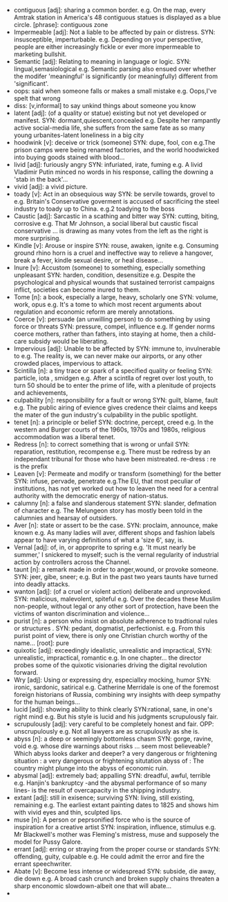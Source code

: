 - contiguous  [adj]: sharing a common border.  e.g. On the map, every Amtrak station in America's 48 contiguous statues is displayed as a blue circle. [phrase]: contiguous zone
- Impermeable [adj]: Not a liable to be affected by pain or distress. SYN: insusceptible, imperturbable.  e.g. Depending on your perspective, people are either increasingly fickle or ever more impermeable to marketing bullshit.
- Semantic [adj]: Relating to meaning in language or logic. SYN: lingual,semasiological e.g. Semantic parsing also ensued over whether the modifer 'meaningful' is significantly (or meaningfully) different from 'significant'.
- oops: said when someone falls or makes a small mistake e.g. Oops,I've spelt that wrong
- diss: [v,informal] to say unkind things about someone you know
- latent [adj]: (of a quality or statue) existing but not yet developed or manifest. SYN: dormant,quiescent,concealed  e.g. Despite her rampantly active social-media life, she suffers from the same fate as so many young urbanites-latent  loneliness in a big city
- hoodwink [v]: deceive or trick (someone)  SYN: dupe, fool, con   e.g.The prison camps were being renamed factories, and the world hoodwicked into buying goods stained with blood...
- livid [adj]: furiously angry SYN: infuriated, irate, fuming  e.g. A livid Vladimir Putin minced  no words in his response, calling the downing a 'stab in the back'...
- vivid [adj]: a vivid picture.
- toady [v]: Act in an obsequious way SYN: be servile towards, grovel to  e.g. Britain's Conservative goverment is accused of sacrificing the steel industry to toady up to China. e.g.2  toadying to the boss
- Caustic [adj]: Sarcastic in a scathing and bitter way SYN: cutting, biting, corrosive  e.g. That Mr Johnson, a social liberal but caustic fiscal conservative ... is drawing as many votes from the left as the right is more surprising.
- Kindle [v]: Arouse or inspire SYN: rouse, awaken, ignite   e.g. Consuming ground rhino horn is a cruel and ineffective way to relieve a hangover, break a fever, kindle sexual desire, or heal disease...
- Inure [v]: Accustom (someone) to something, especially something unpleasant SYN: harden, condition, desensitize  e.g. Despite the psychological and physical wounds that sustained terrorist campaigns inflict, societies can become inured to them.
- Tome [n]: a book, especially a large, heavy, scholarly one SYN: volume, work, opus   e.g. It's a tome to which most recent arguments about regulation and economic reform are merely annotations.
- Coerce [v]: persuade (an unwilling person) to do something by using force or threats  SYN: pressure, compel, influence  e.g. If gender norms coerce mothers, rather than fathers, into staying at home, then a child-care subsidy would be liberating.
- Impervious [adj]: Unable to be affected by  SYN: immune to, invulnerable to   e.g. The reality is, we can never make our airports, or any other crowded places, impervious to attack. 
- Scintilla [n]: a tiny trace or spark of a specified quality or feeling  SYN: particle, iota , smidgen   e.g. After a scintlla of regret over lost youth, to turn 50 should be to enter the prime of life, with a plenitude of projects and achievements,
- culpability [n]: responsibility for a fault or wrong SYN: guilt, blame, fault   e.g. The public airing of evience gives credence their claims and keeps the mater of the gun industry's culpability in the public spotlight. 
- tenet [n]: a principle or belief SYN: doctrine, percept, creed  e.g. In the western and Burger courts of the 1960s, 1970s and 1980s, religious accommodation was a liberal tenet.
- Redress [n]: to correct something that is wrong or unfail  SYN: reparation, restitution, recompense   e.g. There must be redress by an independant tribunal for those who have been mistreated.  re-dress : re is the prefix
- Leaven [v]: Permeate and modify or transform (something) for the better  SYN: infuse, pervade, penetrate  e.g.The EU, that most peculiar of institutions, has not yet worked out how to leaven the need for a central authority with the democratic energy of nation-status.
- calumny [n]: a false and slanderous statement SYN: slander, defmation of character  e.g. The Melungeon story has mostly been told in the calumnies and hearsay of outsiders.
- Aver [n]: state or assert to be the case. SYN: proclaim, announce, make known   e.g. As many ladies will aver, different shops and fashion labels appear to have varying definitions of what a 'size 6', say, is.
- Vernal [adj]: of, in, or approprite to spring  e.g. 'It must nearly be summer,' I snickered to myself; such is the vernal regularity of industrial action by controllers across the Channel.
- taunt [n]: a remark made in order to anger,wound, or provoke someone. SYN: jeer, gibe, sneer;  e.g. But in the past two years taunts have turned into deadly attacks.
- wanton [adj]: (of a cruel or violent action) deliberate and unprovoked. SYN: malicious, malevolent, spiteful   e.g. Over the decades these Muslim non-people, without legal or any other sort of protection, have been the victims of wanton discrimination and violence...
- purist [n]: a person who insist on absolute adherence to tradtional rules or structures . SYN: pedant, dogmatist, perfectionist. e.g. From this purist point of view, there is only one Christian church worthy of the name...  [root]: pure
- quixotic [adj]: exceedingly idealistic, unrealistic and impractical, SYN: unrealistic, impractical, romantic   e.g. In one chapter... the director probes some of the quixotic visionaries driving the digital revolution forward.
- Wry [adj]: Using or expressing dry, especiallxy mocking, humor SYN: ironic, sardonic, satirical  e.g. Catherine Merridale is one of the foremost foreign historians of Russia, combining wry insights with deep sympathy for the human beings...
- lucid [adj]: showing ability to think clearly SYN:rational, sane, in one's right mind   e.g. But his style is lucid and his judgments scrupulously fair.
- scrupulously [adj]: very careful to be completely honest and fair.   OPP: unscrupulously  e.g. Not all lawyers are as scrupulously as she is.
- abyss [n]: a deep or seemingly bottomless chasm SYN: gorge, ravine, void e.g.   whose dire warnings about risks ... seem most believeable? Which abyss looks darker and deeper?   a very dangerous or frightening situation : a very dangerous or frightening situtation  abyss of :   The country might plunge into the abyss of economic ruin.  
- abysmal  [adj]: extremely bad; appalling  SYN: dreadful, awful, terrible  e.g. Hanjin's  bankruptcy  -and the abysmal performance of so many lines- is the result of overcapacity in the shipping industry.
- extant [adj]: still in exisence; surviving  SYN: living, still existing, remaining  e.g. The earliest extant painting dates to 1825 and shows him with vivid eyes and thin, sculpted lips.
- muse [n]: A person or peprsonified force who is the source of inspiration for a creative artist  SYN: inspiration, influence, stimulus e.g. Mr Blackwell's mother was Fleming's mistress, muse and supposely the model for Pussy Galore.
- errant [adj]: erring or straying from the proper course or standards  SYN: offending, guity, culpable  e.g. He could admit the error and fire the errant speechwriter.
- Abate [v]: Become less intense or widespread SYN: subside, die away, die down  e.g. A broad cash crunch and broken supply chains threaten a sharp enconomic slowdown-albeit one that will abate...
- ​